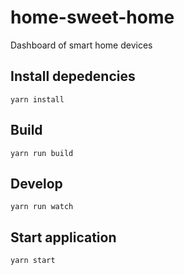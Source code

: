 # home-sweet-home
Dashboard of smart home devices

## Install depedencies
```
yarn install
```

## Build
```
yarn run build
```

## Develop
```
yarn run watch
```

## Start application
```
yarn start
```
